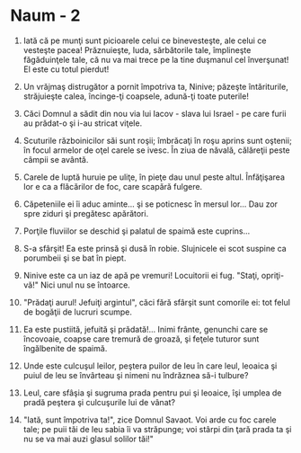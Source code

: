 # Naum - 2

1. Iată că pe munţi sunt picioarele celui ce binevesteşte, ale celui ce vesteşte pacea! Prăznuieşte, Iuda, sărbătorile tale, împlineşte făgăduinţele tale, că nu va mai trece pe la tine duşmanul cel înverşunat! El este cu totul pierdut! 

2. Un vrăjmaş distrugător a pornit împotriva ta, Ninive; păzeşte întăriturile, străjuieşte calea, încinge-ţi coapsele, adună-ţi toate puterile! 

3. Căci Domnul a sădit din nou via lui Iacov - slava lui Israel - pe care furii au prădat-o şi i-au stricat viţele. 

4. Scuturile războinicilor săi sunt roşii; îmbrăcaţi în roşu aprins sunt oştenii; în focul armelor de oţel carele se ivesc. În ziua de năvală, călăreţii peste câmpii se avântă. 

5. Carele de luptă huruie pe uliţe, în pieţe dau unul peste altul. Înfăţişarea lor e ca a flăcărilor de foc, care scapără fulgere. 

6. Căpeteniile ei îi aduc aminte... şi se poticnesc în mersul lor... Dau zor spre ziduri şi pregătesc apărători. 

7. Porţile fluviilor se deschid şi palatul de spaimă este cuprins... 

8. S-a sfârşit! Ea este prinsă şi dusă în robie. Slujnicele ei scot suspine ca porumbeii şi se bat în piept. 

9. Ninive este ca un iaz de apă pe vremuri! Locuitorii ei fug. "Staţi, opriţi-vă!" Nici unul nu se întoarce. 

10. "Prădaţi aurul! Jefuiţi argintul", căci fără sfârşit sunt comorile ei: tot felul de bogăţii de lucruri scumpe. 

11. Ea este pustiită, jefuită şi prădată!... Inimi frânte, genunchi care se încovoaie, coapse care tremură de groază, şi feţele tuturor sunt îngălbenite de spaimă. 

12. Unde este culcuşul leilor, peştera puilor de leu în care leul, leoaica şi puiul de leu se învârteau şi nimeni nu îndrăznea să-i tulbure? 

13. Leul, care sfâşia şi sugruma prada pentru pui şi leoaice, îşi umplea de pradă peştera şi culcuşurile lui de vânat? 

14. "Iată, sunt împotriva ta!", zice Domnul Savaot. Voi arde cu foc carele tale; pe puii tăi de leu sabia îi va străpunge; voi stârpi din ţară prada ta şi nu se va mai auzi glasul solilor tăi!" 

